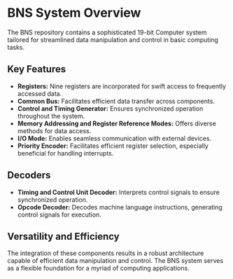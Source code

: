 # BNS System Overview

The BNS repository contains a sophisticated 19-bit Computer system tailored for streamlined data manipulation and control in basic computing tasks.

## Key Features

- **Registers:** Nine registers are incorporated for swift access to frequently accessed data.
- **Common Bus:** Facilitates efficient data transfer across components.
- **Control and Timing Generator:** Ensures synchronized operation throughout the system.
- **Memory Addressing and Register Reference Modes:** Offers diverse methods for data access.
- **I/O Mode:** Enables seamless communication with external devices.
- **Priority Encoder:** Facilitates efficient register selection, especially beneficial for handling interrupts.

## Decoders

- **Timing and Control Unit Decoder:** Interprets control signals to ensure synchronized operation.
- **Opcode Decoder:** Decodes machine language instructions, generating control signals for execution.

## Versatility and Efficiency

The integration of these components results in a robust architecture capable of efficient data manipulation and control. The BNS system serves as a flexible foundation for a myriad of computing applications.
